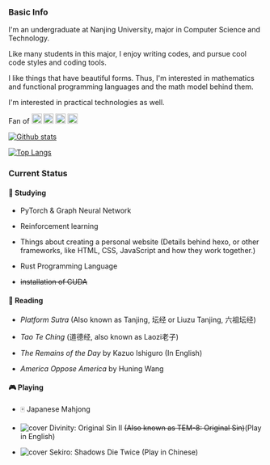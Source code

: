 ### Basic Info

I'm an undergraduate at Nanjing University, major in Computer Science and Technology.

Like many students in this major, I enjoy writing codes, and pursue cool code styles and coding tools.

I like things that have beautiful forms. Thus, I'm interested in mathematics and functional programming languages and the math model behind them.

I'm interested in practical technologies as well.

Fan of   <img height="20" src="https://cdn.jsdelivr.net/npm/simple-icons@v3/icons/python.svg" /> <img height="20" src="https://cdn.jsdelivr.net/npm/simple-icons@v3/icons/pytorch.svg" /> <img height="20" src="https://cdn.jsdelivr.net/npm/simple-icons@v3/icons/vim.svg" /> <img height="20" src="https://cdn.jsdelivr.net/npm/simple-icons@v3/icons/linux.svg" />

[![Github stats](https://github-readme-stats.vercel.app/api?username=michael1015198808&show_icons=true&count_private=True&bg_color=30,e96443,904e95&title_color=fff&text_color=fff)](https://github.com/anuraghazra/github-readme-stats)

[![Top Langs](https://github-readme-stats.vercel.app/api/top-langs/?username=michael1015198808&langs_count=8)](https://github.com/anuraghazra/github-readme-stats)

### Current Status

#### 🌱 Studying <!-- :seedling: -->

- PyTorch & Graph Neural Network

- Reinforcement learning

- Things about creating a personal website (Details behind hexo, or other frameworks, like HTML, CSS, JavaScript and how they work together.)

- Rust Programming Language

- ~~installation of CUDA~~

#### 📘 Reading <!-- :blue_book: -->

- *Platform Sutra* (Also known as Tanjing, 坛经 or Liuzu Tanjing, 六祖坛经)

- *Tao Te Ching* (道德经, also known as Laozi老子)

- *The Remains of the Day* by Kazuo Ishiguro (In English)

- *America Oppose America* by Huning Wang

#### 🎮 Playing <!-- :video_game: -->

- 🀄 Japanese Mahjong <!-- :mahjong: -->

- ![cover](https://upload.wikimedia.org/wikipedia/en/thumb/4/48/Divinity_Original_Sin_2_cover_art.jpg/220px-Divinity_Original_Sin_2_cover_art.jpg) Divinity: Original Sin II ~~(Also known as TEM-8: Original Sin)~~(Play in English)

- ![cover](https://upload.wikimedia.org/wikipedia/en/thumb/6/6e/Sekiro_art.jpg/220px-Sekiro_art.jpg) Sekiro: Shadows Die Twice (Play in Chinese)

<!--
**Michael1015198808/Michael1015198808** is a ✨ _special_ ✨ repository because its `README.md` (this file) appears on your GitHub profile.

Here are some ideas to get you started:

- 🔭 I’m currently working on ...
- 🌱 I’m currently learning ...
- 👯 I’m looking to collaborate on ...
- 🤔 I’m looking for help with ...
- 💬 Ask me about ...
- 📫 How to reach me: ...
- 😄 Pronouns: ...
- ⚡ Fun fact: ...
-->
